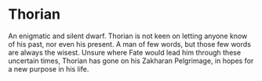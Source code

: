 # Thorian

An enigmatic and silent dwarf. Thorian is not keen on letting anyone know of his past, nor even his present. A man of few words, but those few words are always the wisest. Unsure where Fate would lead him through these uncertain times, Thorian has gone on his Zakharan Pelgrimage, in hopes for a new purpose in his life. 

